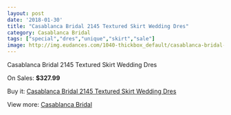 ```yaml
---
layout: post
date: '2018-01-30'
title: "Casablanca Bridal 2145 Textured Skirt Wedding Dres"
category: Casablanca Bridal
tags: ["special","dres","unique","skirt","sale"]
image: http://img.eudances.com/1040-thickbox_default/casablanca-bridal-2145-textured-skirt-wedding-dres.jpg
---
```

Casablanca Bridal 2145 Textured Skirt Wedding Dres

On Sales: **$327.99**
<a href="https://www.eudances.com/en/casablanca-bridal/373-casablanca-bridal-2145-textured-skirt-wedding-dres.html"><amp-img layout="responsive" width="600" height="600" src="//img.eudances.com/1040-thickbox_default/casablanca-bridal-2145-textured-skirt-wedding-dres.jpg" alt="Casablanca Bridal 2145 Textured Skirt Wedding Dres 0" /></a>
<a href="https://www.eudances.com/en/casablanca-bridal/373-casablanca-bridal-2145-textured-skirt-wedding-dres.html"><amp-img layout="responsive" width="600" height="600" src="//img.eudances.com/1042-thickbox_default/casablanca-bridal-2145-textured-skirt-wedding-dres.jpg" alt="Casablanca Bridal 2145 Textured Skirt Wedding Dres 1" /></a>
<a href="https://www.eudances.com/en/casablanca-bridal/373-casablanca-bridal-2145-textured-skirt-wedding-dres.html"><amp-img layout="responsive" width="600" height="600" src="//img.eudances.com/1041-thickbox_default/casablanca-bridal-2145-textured-skirt-wedding-dres.jpg" alt="Casablanca Bridal 2145 Textured Skirt Wedding Dres 2" /></a>

Buy it: [Casablanca Bridal 2145 Textured Skirt Wedding Dres](https://www.eudances.com/en/casablanca-bridal/373-casablanca-bridal-2145-textured-skirt-wedding-dres.html "Casablanca Bridal 2145 Textured Skirt Wedding Dres")

View more: [Casablanca Bridal](https://www.eudances.com/en/4-casablanca-bridal "Casablanca Bridal")